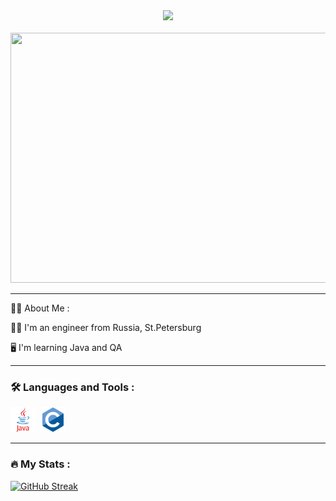 <div id="header" align="center">
<img src="https://media.giphy.com/media/z2KbVZxKCHxxIDhnsQ/giphy.gif" width="160"/>
</div>
<div id="badges">
<div id="header" align="center">
<img src="https://komarev.com/ghpvc/?username=EfanovaVikky&style=flat-square&color=green" alt=""/>
</div>
<div align="center">
  <img src="https://media.giphy.com/media/hpXdHPfFI5wTABdDx9/giphy.gif" width="600" height="400"/>
</div>

---

:woman_technologist: About Me :

:woman_office_worker: I'm an engineer from Russia, St.Petersburg

:desktop_computer: I'm learning Java and QA

---

### :hammer_and_wrench: Languages and Tools :
<div>
  <img src="https://github.com/devicons/devicon/blob/master/icons/java/java-original-wordmark.svg" title="Java" alt="Java" width="40" height="40"/>&nbsp;
  <img src="https://github.com/devicons/devicon/blob/master/icons/c/c-original.svg" title="C" alt="C" width="40" height="40"/>&nbsp;
  </div>
  
  ---

### :fire: My Stats :
[![GitHub Streak](http://github-readme-streak-stats.herokuapp.com?user=EfanovaVikky&)](https://git.io/streak-stats)


